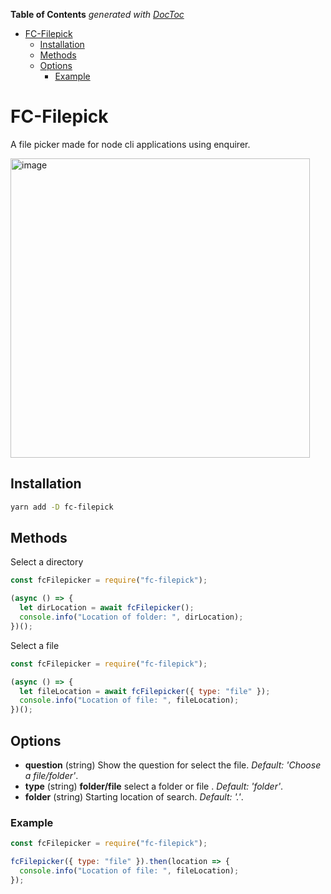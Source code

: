 <!-- START doctoc generated TOC please keep comment here to allow auto update -->
<!-- DON'T EDIT THIS SECTION, INSTEAD RE-RUN doctoc TO UPDATE -->
**Table of Contents**  *generated with [DocToc](https://github.com/thlorenz/doctoc)*

- [FC-Filepick](#fc-filepick)
  - [Installation](#installation)
  - [Methods](#methods)
  - [Options](#options)
    - [Example](#example)

<!-- END doctoc generated TOC please keep comment here to allow auto update -->

# FC-Filepick

A file picker made for node cli applications using enquirer.

<img width="479" alt="image" src="https://user-images.githubusercontent.com/801433/206047869-1e6a846b-6167-427e-80e7-d0e9ec14b7b0.png">


## Installation

```bash
yarn add -D fc-filepick
```

## Methods

Select a directory

```js
const fcFilepicker = require("fc-filepick");

(async () => {
  let dirLocation = await fcFilepicker();
  console.info("Location of folder: ", dirLocation);
})();
```

Select a file

```js
const fcFilepicker = require("fc-filepick");

(async () => {
  let fileLocation = await fcFilepicker({ type: "file" });
  console.info("Location of file: ", fileLocation);
})();
```

## Options

- **question** (string) Show the question for select the file. _Default: 'Choose a file/folder'_.
- **type** (string) **folder/file** select a folder or file . _Default: 'folder'_.
- **folder** (string) Starting location of search. _Default: '.'_.

### Example

```javascript
const fcFilepicker = require("fc-filepick");

fcFilepicker({ type: "file" }).then(location => {
  console.info("Location of file: ", fileLocation);
});
```

